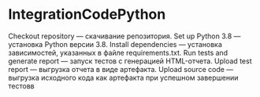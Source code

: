 # IntegrationCodePython

Checkout repository — скачивание репозитория.
Set up Python 3.8 — установка Python версии 3.8.
Install dependencies — установка зависимостей, указанных в файле requirements.txt.
Run tests and generate report — запуск тестов с генерацией HTML-отчета.
Upload test report — выгрузка отчета в виде артефакта.
Upload source code — выгрузка исходного кода как артефакта при успешном завершении тестовв